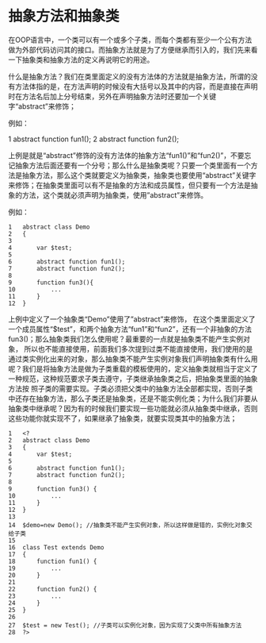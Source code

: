 # 抽象方法和抽象类


在OOP语言中，一个类可以有一个或多个子类，而每个类都有至少一个公有方法做为外部代码访问其的接口。而抽象方法就是为了方便继承而引入的，我们先来看一下抽象类和抽象方法的定义再说明它的用途。

什么是抽象方法？我们在类里面定义的没有方法体的方法就是抽象方法，所谓的没有方法体指的是，在方法声明的时候没有大括号以及其中的内容，而是直接在声明时在方法名后加上分号结束，另外在声明抽象方法时还要加一个关键字“abstract”来修饰；

例如：

1 abstract function fun1();
2 abstract function fun2();

上例是就是“abstract”修饰的没有方法体的抽象方法“fun1()”和“fun2()”，不要忘记抽象方法后面还要有一个分号；那么什么是抽象类呢？只要一个类里面有一个方法是抽象方法，那么这个类就要定义为抽象类，抽象类也要使用“abstract”关键字来修饰；在抽象类里面可以有不是抽象的方法和成员属性，但只要有一个方法是抽象的方法，这个类就必须声明为抽象类，使用”abstract”来修饰。

例如：

```
1	abstract class Demo
2	{
3
4	    var $test;
5
6	    abstract function fun1();
7	    abstract function fun2();
8
9	    function fun3(){
10	        ...
11	    }
12	}

```

上例中定义了一个抽象类“Demo”使用了”abstract”来修饰， 在这个类里面定义了一个成员属性“$test”，和两个抽象方法“fun1”和“fun2”，还有一个非抽象的方法fun3()；那么抽象类我们怎么使用呢？最重要的一点就是抽象类不能产生实例对象， 所以也不能直接使用，前面我们多次提到过类不能直接使用，我们使用的是通过类实例化出来的对象，那么抽象类不能产生实例对象我们声明抽象类有什么用呢？我们是将抽象方法是做为子类重载的模板使用的，定义抽象类就相当于定义了一种规范，这种规范要求子类去遵守，子类继承抽象类之后，把抽象类里面的抽象方法按 照子类的需要实现。子类必须把父类中的抽象方法全部都实现，否则子类中还存在抽象方法，那么子类还是抽象类，还是不能实例化类；为什么我们非要从抽象类中继承呢？因为有的时候我们要实现一些功能就必须从抽象类中继承，否则这些功能你就实现不了，如果继承了抽象类，就要实现类其中的抽象方法；

```
1	<?
2	abstract class Demo
3	{
4	    var $test;
5
6	    abstract function fun1();
7	    abstract function fun2();
8
9	    function fun3() {
10	        ...
11	    }
12	}
13
14	$demo=new Demo(); //抽象类不能产生实例对象，所以这样做是错的，实例化对象交给子类
15
16	class Test extends Demo
17	{
18	    function fun1() {
19	        ...
20	    }
21
22	    function fun2() {
23	        ...
24	    }
25	}
26
27	$test = new Test(); //子类可以实例化对象，因为实现了父类中所有抽象方法
28	?>
```
